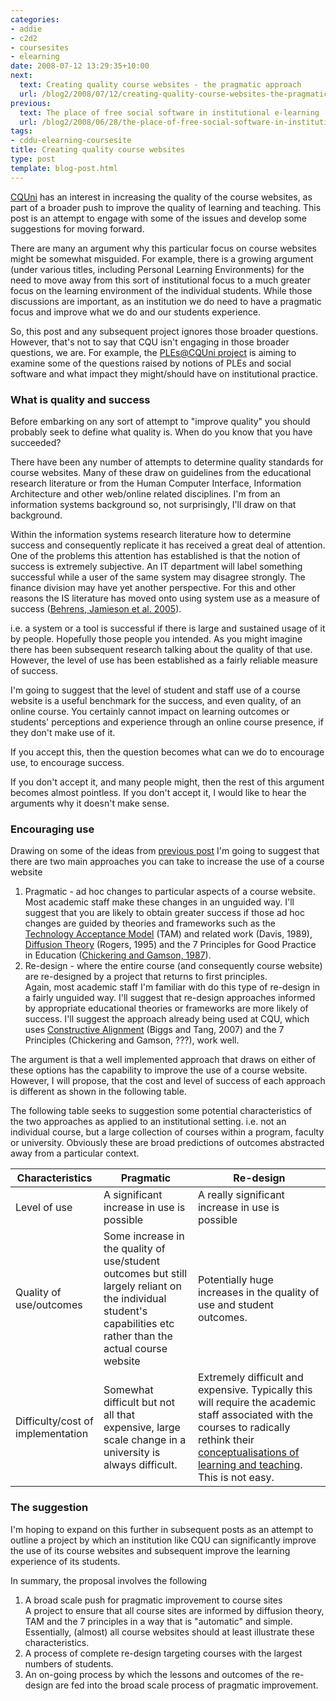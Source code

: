 ```yaml
---
categories:
- addie
- c2d2
- coursesites
- elearning
date: 2008-07-12 13:29:35+10:00
next:
  text: Creating quality course websites - the pragmatic approach
  url: /blog2/2008/07/12/creating-quality-course-websites-the-pragmatic-approach/
previous:
  text: The place of free social software in institutional e-learning
  url: /blog2/2008/06/28/the-place-of-free-social-software-in-institutional-e-learning/
tags:
- cddu-elearning-coursesite
title: Creating quality course websites
type: post
template: blog-post.html
---
```

[CQUni](http://www.cquni.edu.au/) has an interest in increasing the quality of the course websites, as part of a broader push to improve the quality of learning and teaching. This post is an attempt to engage with some of the issues and develop some suggestions for moving forward.

There are many an argument why this particular focus on course websites might be somewhat misguided. For example, there is a growing argument (under various titles, including Personal Learning Environments) for the need to move away from this sort of institutional focus to a much greater focus on the learning environment of the individual students. While those discussions are important, as an institution we do need to have a pragmatic focus and improve what we do and our students experience.

So, this post and any subsequent project ignores those broader questions. However, that's not to say that CQU isn't engaging in those broader questions, we are. For example, the [PLEs@CQUni project](http://cddu.cqu.edu.au/index.php/PLEs%40CQUni) is aiming to examine some of the questions raised by notions of PLEs and social software and what impact they might/should have on institutional practice.

### What is quality and success

Before embarking on any sort of attempt to "improve quality" you should probably seek to define what quality is. When do you know that you have succeeded?

There have been any number of attempts to determine quality standards for course websites. Many of these draw on guidelines from the educational research literature or from the Human Computer Interface, Information Architecture and other web/online related disciplines. I'm from an information systems background so, not surprisingly, I'll draw on that background.

Within the information systems research literature how to determine success and consequently replicate it has received a great deal of attention. One of the problems this attention has established is that the notion of success is extremely subjective. An IT department will label something successful while a user of the same system may disagree strongly. The finance division may have yet another perspective. For this and other reasons the IS literature has moved onto using system use as a measure of success ([Behrens, Jamieson et al. 2005](http://cq-pan.cqu.edu.au/david-jones/Publications/Papers_and_Books/cameraReady_v3.pdf)).

i.e. a system or a tool is successful if there is large and sustained usage of it by people. Hopefully those people you intended. As you might imagine there has been subsequent research talking about the quality of that use. However, the level of use has been established as a fairly reliable measure of success.

I'm going to suggest that the level of student and staff use of a course website is a useful benchmark for the success, and even quality, of an online course. You certainly cannot impact on learning outcomes or students' perceptions and experience through an online course presence, if they don't make use of it.

If you accept this, then the question becomes what can we do to encourage use, to encourage success.

If you don't accept it, and many people might, then the rest of this argument becomes almost pointless. If you don't accept it, I would like to hear the arguments why it doesn't make sense.

### Encouraging use

Drawing on some of the ideas from [previous post](http://cq-pan.cqu.edu.au/david-jones/blog/?p=169) I'm going to suggest that there are two main approaches you can take to increase the use of a course website

1. Pragmatic - ad hoc changes to particular aspects of a course website.  
    Most academic staff make these changes in an unguided way. I'll suggest that you are likely to obtain greater success if those ad hoc changes are guided by theories and frameworks such as the [Technology Acceptance Model](http://en.wikipedia.org/wiki/Technology_acceptance_model) (TAM) and related work (Davis, 1989), [Diffusion Theory](http://en.wikipedia.org/wiki/Diffusion_of_innovations) (Rogers, 1995) and the 7 Principles for Good Practice in Education ([Chickering and Gamson, 1987](http://honolulu.hawaii.edu/intranet/committees/FacDevCom/guidebk/teachtip/7princip.htm)).
2. Re-design - where the entire course (and consequently course website) are re-designed by a project that returns to first principles.  
    Again, most academic staff I'm familiar with do this type of re-design in a fairly unguided way. I'll suggest that re-design approaches informed by appropriate educational theories or frameworks are more likely of success. I'll suggest the approach already being used at CQU, which uses [Constructive Alignment](http://en.wikipedia.org/wiki/Constructive_alignment) (Biggs and Tang, 2007) and the 7 Principles (Chickering and Gamson, ???), work well.

The argument is that a well implemented approach that draws on either of these options has the capability to improve the use of a course website. However, I will propose, that the cost and level of success of each approach is different as shown in the following table.

The following table seeks to suggestion some potential characteristics of the two approaches as applied to an institutional setting. i.e. not an individual course, but a large collection of courses within a program, faculty or university. Obviously these are broad predictions of outcomes abstracted away from a particular context.

| Characteristics | Pragmatic | Re-design |
| --- | --- | --- |
| Level of use | A significant increase in use is possible | A really significant increase in use is possible |
| Quality of use/outcomes | Some increase in the quality of use/student outcomes but still largely reliant on the individual student's capabilities etc rather than the actual course website | Potentially huge increases in the quality of use and student outcomes. |
| Difficulty/cost of implementation | Somewhat difficult but not all that expensive, large scale change in a university is always difficult. | Extremely difficult and expensive. Typically this will require the academic staff associated with the courses to radically rethink their [conceptualisations of learning and teaching](http://cq-pan.cqu.edu.au/david-jones/blog/?p=112). This is not easy. |

### The suggestion

I'm hoping to expand on this further in subsequent posts as an attempt to outline a project by which an institution like CQU can significantly improve the use of its course websites and subsequent improve the learning experience of its students.

In summary, the proposal involves the following

1. A broad scale push for pragmatic improvement to course sites  
    A project to ensure that all course sites are informed by diffusion theory, TAM and the 7 principles in a way that is "automatic" and simple. Essentially, (almost) all course websites should at least illustrate these characteristics.
2. A process of complete re-design targeting courses with the largest numbers of students.
3. An on-going process by which the lessons and outcomes of the re-design are fed into the broad scale process of pragmatic improvement.